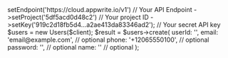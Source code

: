 <?php

use Appwrite\Client;
use Appwrite\Services\Users;

$client = (new Client())
    ->setEndpoint('https://cloud.appwrite.io/v1') // Your API Endpoint
    ->setProject('5df5acd0d48c2') // Your project ID
    ->setKey('919c2d18fb5d4...a2ae413da83346ad2'); // Your secret API key

$users = new Users($client);

$result = $users->create(
    userId: '<USER_ID>',
    email: 'email@example.com', // optional
    phone: '+12065550100', // optional
    password: '', // optional
    name: '<NAME>' // optional
);